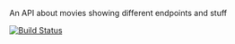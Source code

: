 An API about movies showing different endpoints and stuff

[![Build Status](https://travis-ci.com/JanetEne/Movies.svg?branch=master)](https://travis-ci.com/JanetEne/Movies)